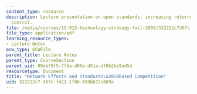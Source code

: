 ```yaml
---
content_type: resource
description: Lecture presentation on open standards, increasing returns, and propriety
  control.
file: /media/courses/15-912-technology-strategy-fall-2008/322222c7367cf4211f06659bb72c689a_lec_11.pdf
file_type: application/pdf
learning_resource_types:
- Lecture Notes
ocw_type: OCWFile
parent_title: Lecture Notes
parent_type: CourseSection
parent_uid: 09ebf9f5-7f5a-d06e-d51a-df0b2be9ad5d
resourcetype: Document
title: "Network Effects and Standards\u2010Based Competition"
uid: 322222c7-367c-f421-1f06-659bb72c689a
---
```

